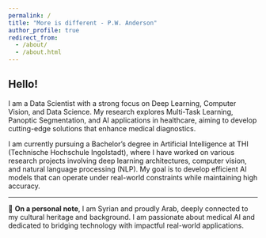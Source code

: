 ```yaml
---
permalink: /
title: "More is different - P.W. Anderson"
author_profile: true
redirect_from: 
  - /about/
  - /about.html
---
```


## Hello!

I am a Data Scientist with a strong focus on Deep Learning, Computer Vision, and Data Science. My research explores Multi-Task Learning, Panoptic Segmentation, and AI applications in healthcare, aiming to develop cutting-edge solutions that enhance medical diagnostics.

I am currently pursuing a Bachelor’s degree in Artificial Intelligence at THI (Technische Hochschule Ingolstadt), where I have worked on various research projects involving deep learning architectures, computer vision, and natural language processing (NLP). My goal is to develop efficient AI models that can operate under real-world constraints while maintaining high accuracy.

---

📍 **On a personal note**, I am Syrian and proudly Arab, deeply connected to my cultural heritage and background. I am passionate about medical AI and dedicated to bridging technology with impactful real-world applications.



